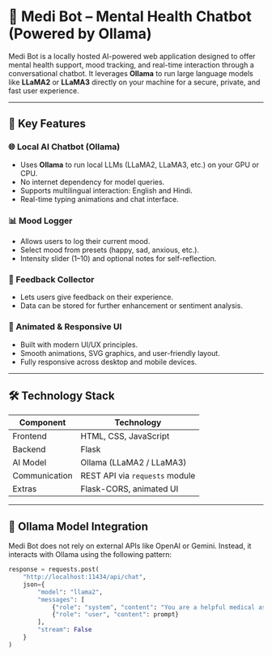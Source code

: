 # 🧠 Medi Bot – Mental Health Chatbot (Powered by Ollama)

Medi Bot is a locally hosted AI-powered web application designed to offer mental health support, mood tracking, and real-time interaction through a conversational chatbot. It leverages **Ollama** to run large language models like **LLaMA2** or **LLaMA3** directly on your machine for a secure, private, and fast user experience.

---

## 🚀 Key Features

### 🌐 Local AI Chatbot (Ollama)
- Uses **Ollama** to run local LLMs (LLaMA2, LLaMA3, etc.) on your GPU or CPU.
- No internet dependency for model queries.
- Supports multilingual interaction: English and Hindi.
- Real-time typing animations and chat interface.

### 📊 Mood Logger
- Allows users to log their current mood.
- Select mood from presets (happy, sad, anxious, etc.).
- Intensity slider (1–10) and optional notes for self-reflection.

### 💬 Feedback Collector
- Lets users give feedback on their experience.
- Data can be stored for further enhancement or sentiment analysis.

### 🎨 Animated & Responsive UI
- Built with modern UI/UX principles.
- Smooth animations, SVG graphics, and user-friendly layout.
- Fully responsive across desktop and mobile devices.

---

## 🛠️ Technology Stack

| Component     | Technology                    |
|---------------|-------------------------------|
| Frontend      | HTML, CSS, JavaScript         |
| Backend       | Flask                          |
| AI Model      | Ollama (LLaMA2 / LLaMA3)       |
| Communication | REST API via `requests` module|
| Extras        | Flask-CORS, animated UI       |

---

## 🧠 Ollama Model Integration

Medi Bot does not rely on external APIs like OpenAI or Gemini. Instead, it interacts with Ollama using the following pattern:

```python
response = requests.post(
    "http://localhost:11434/api/chat",
    json={
        "model": "llama2",
        "messages": [
            {"role": "system", "content": "You are a helpful medical assistant."},
            {"role": "user", "content": prompt}
        ],
        "stream": False
    }
)
